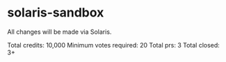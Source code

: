 # solaris-sandbox
All changes will be made via Solaris.

Total credits: 10,000
Minimum votes required: 20
Total prs: 3
Total closed: 3+
